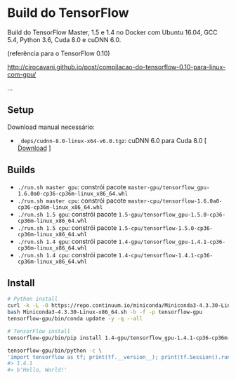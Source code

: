 # Build do TensorFlow

Build do TensorFlow Master, 1.5 e 1.4 no Docker com Ubuntu 16.04, GCC 5.4, Python 3.6, Cuda 8.0 e cuDNN 6.0.

(referência para o TensorFlow 0.10)

http://cirocavani.github.io/post/compilacao-do-tensorflow-0.10-para-linux-com-gpu/

...

## Setup

Download manual necessário:

* `_deps/cudnn-8.0-linux-x64-v6.0.tgz`: cuDNN 6.0 para Cuda 8.0 [ [Download](https://developer.nvidia.com/rdp/cudnn-download) ]

## Builds

*  `./run.sh master gpu`: constrói pacote `master-gpu/tensorflow_gpu-1.6.0a0-cp36-cp36m-linux_x86_64.whl`
*  `./run.sh master cpu`: constrói pacote `master-cpu/tensorflow-1.6.0a0-cp36-cp36m-linux_x86_64.whl`
*  `./run.sh 1.5 gpu`: constrói pacote `1.5-gpu/tensorflow_gpu-1.5.0-cp36-cp36m-linux_x86_64.whl`
*  `./run.sh 1.5 cpu`: constrói pacote `1.5-cpu/tensorflow-1.5.0-cp36-cp36m-linux_x86_64.whl`
*  `./run.sh 1.4 gpu`: constrói pacote `1.4-gpu/tensorflow_gpu-1.4.1-cp36-cp36m-linux_x86_64.whl`
*  `./run.sh 1.4 cpu`: constrói pacote `1.4-cpu/tensorflow-1.4.1-cp36-cp36m-linux_x86_64.whl`

## Install

```sh
# Python install
curl -k -L -O https://repo.continuum.io/miniconda/Miniconda3-4.3.30-Linux-x86_64.sh
bash Miniconda3-4.3.30-Linux-x86_64.sh -b -f -p tensorflow-gpu
tensorflow-gpu/bin/conda update -y -q --all

# TensorFlow install
tensorflow-gpu/bin/pip install 1.4-gpu/tensorflow_gpu-1.4.1-cp36-cp36m-linux_x86_64.whl

tensorflow-gpu/bin/python -c \
'import tensorflow as tf; print(tf.__version__); print(tf.Session().run(tf.constant("Hello, World!")))'
#> 1.4.1
#> b'Hello, World!'
```
